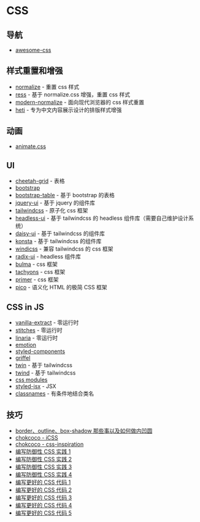 # CSS

## 导航

- [awesome-css](https://github.com/awesome-css-group/awesome-css)

## 样式重置和增强

- [normalize](https://github.com/necolas/normalize.css) - 重置 css 样式
- [ress](https://github.com/filipelinhares/ress) - 基于 normalize.css 增强，重置 css 样式
- [modern-normalize](https://github.com/sindresorhus/modern-normalize) - 面向现代浏览器的 css 样式重置
- [heti](https://github.com/sivan/heti) - 专为中文内容展示设计的排版样式增强

## 动画

- [animate.css](https://animate.style/)

## UI

- [cheetah-grid](https://github.com/future-architect/cheetah-grid) - 表格
- [bootstrap](https://getbootstrap.com/)
- [bootstrap-table](https://bootstrap-table.com/) - 基于 bootstrap 的表格
- [jquery-ui](https://jqueryui.com/) - 基于 jquery 的组件库
- [tailwindcss](https://tailwindcss.com/) - 原子化 css 框架
- [headless-ui](https://headlessui.dev/) - 基于 tailwindcss 的 headless 组件库（需要自己维护设计系统）
- [daisy-ui](https://daisyui.com/) - 基于 tailwindcss 的组件库
- [konsta](https://konstaui.com/) - 基于 tailwindcss 的组件库
- [windicss](https://windicss.org/) - 兼容 tailwindcss 的 css 框架
- [radix-ui](https://www.radix-ui.com/) - headless 组件库
- [bulma](https://bulma.io/documentation/) - css 框架
- [tachyons](https://tachyons.io/) - css 框架
- [primer](https://primer.style/css) - css 框架
- [pico](https://picocss.com/) - 语义化 HTML 的极简 CSS 框架

## CSS in JS

- [vanilla-extract](https://vanilla-extract.style/) - 零运行时
- [stitches](https://stitches.dev/) - 零运行时
- [linaria](https://linaria.dev/) - 零运行时
- [emotion](https://emotion.sh/)
- [styled-components](https://styled-components.com/)
- [griffel](https://github.com/microsoft/griffel)
- [twin](https://github.com/ben-rogerson/twin.macro) - 基于 tailwindcss
- [twind](https://twind.dev/) - 基于 tailwindcss
- [css modules](https://github.com/css-modules/css-modules)
- [styled-jsx](https://github.com/vercel/styled-jsx) - JSX
- [classnames](https://github.com/JedWatson/classnames) - 有条件地结合类名

## 技巧

- [border、outline、box-shadow 那些事以及如何做内凹圆](https://segmentfault.com/a/1190000005153660)
- [chokcoco - iCSS](https://github.com/chokcoco/iCSS)
- [chokcoco - css-inspiration](https://github.com/chokcoco/CSS-Inspiration)
- [编写防御性 CSS 实践 1](https://mp.weixin.qq.com/s/-zdh4Eh21DLRhR15qY9hLg)
- [编写防御性 CSS 实践 2](https://mp.weixin.qq.com/s/ThVCN4XkgybThTLcnVZhew)
- [编写防御性 CSS 实践 3](https://mp.weixin.qq.com/s/F6T90hgwIN3plo2a2qOItA)
- [编写防御性 CSS 实践 4](https://mp.weixin.qq.com/s/8CVkwGSKUuTeTDc5HkXk8g)
- [编写更好的 CSS 代码 1](https://mp.weixin.qq.com/s/o8k7YMR5YEOopIf16XWiEQ)
- [编写更好的 CSS 代码 2](https://mp.weixin.qq.com/s/7M1u3P6WIdEPHU_xP91Tkw)
- [编写更好的 CSS 代码 3](https://mp.weixin.qq.com/s/bSmUpNnCR_f-jqRO3uJh9g)
- [编写更好的 CSS 代码 4](https://mp.weixin.qq.com/s/uQ1sAlE-zLWNS1LA5URG6g)
- [编写更好的 CSS 代码 5](https://mp.weixin.qq.com/s/e1pPBY1OgLhOgAM1TdlXYA)
